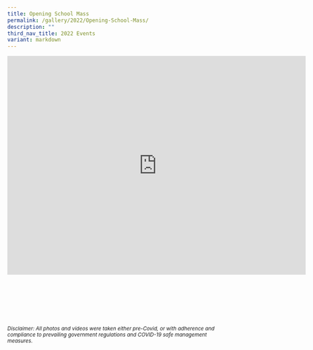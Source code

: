 ```yaml
---
title: Opening School Mass
permalink: /gallery/2022/Opening-School-Mass/
description: ""
third_nav_title: 2022 Events
variant: markdown
---
```

<iframe allowfullscreen="true" height="499" width="680" frameborder="0" src="https://docs.google.com/presentation/d/e/2PACX-1vRrUMqRdecryO-w8clPrGqyZf1p5vzJwg-q-BFytUzl84Qlq1Peksr-5qHwAFCJBZ-fEsbuD3cUAzcP/embed?start=true&amp;loop=true&amp;delayms=3000"></iframe>

<br><br><br><br><br><br>
<sup>_Disclaimer: All photos and videos were taken either pre-Covid, or with adherence and compliance to prevailing government regulations and COVID-19 safe management measures._</sup>